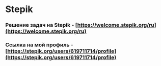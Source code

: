 # Stepik

### Решение задач на Stepik - [https://welcome.stepik.org/ru](https://welcome.stepik.org/ru)
### Ссылка на мой профиль - [https://stepik.org/users/619711714/profile](https://stepik.org/users/619711714/profile)
